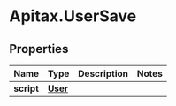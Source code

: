 # Apitax.UserSave

## Properties
Name | Type | Description | Notes
------------ | ------------- | ------------- | -------------
**script** | [**User**](User.md) |  | 


